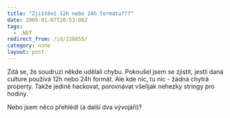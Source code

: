 ```yaml
---
title: "Zjištění 12h nebo 24h formátu???"
date: 2009-01-07T20:53:00Z
tags:
  - .NET
redirect_from: /id/228855/
category: none
layout: post
---
```

Zdá se, že soudruzi někde udělali chybu. Pokoušel jsem se zjistit, jestli daná culture používá 12h nebo 24h formát. Ale kde nic, tu nic - žádná chytrá property. Takže jedině hackovat, porovnávat všelijak nehezky stringy pro hodiny.

Nebo jsem něco přehlédl (a další dva vývojáři)?